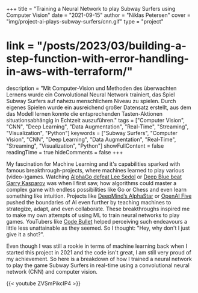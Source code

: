 +++
title = "Training a Neural Network to play Subway Surfers using Computer Vision"
date = "2021-09-15"
author = "Niklas Petersen"
cover = "img/project-ai-plays-subway-surfers/cnn.gif"
type = "project"
# link = "/posts/2023/03/building-a-step-function-with-error-handling-in-aws-with-terraform/"
description = "Mit Computer-Vision und Methoden des überwachten Lernens wurde ein Convolutional Neural Network trainiert, das Spiel Subway Surfers auf nahezu menschlichem Niveau zu spielen. Durch eigenes Spielen wurde ein ausreichend großer Datensatz erstellt, aus dem das Modell lernen konnte die entsprechenden Tasten-Aktionen situationsabhängig in Echtzeit auszuführen."
tags = ["Computer Vision", "CNN", "Deep Learning", "Data Augmentation", "Real-Time", "Streaming", "Visualization", "Python"]
keywords = ["Subway Surfers", "Computer Vision", "CNN", "Deep Learning", "Data Augmentation", "Real-Time", "Streaming", "Visualization", "Python"]
showFullContent = false
readingTime = true
hideComments = false
+++

My fascination for Machine Learning and it's capabilities sparked with famous breakthrough-projects, where machines learned to play various (video-)games.
Watching [AlphaGo defeat Lee Sedol](https://www.youtube.com/watch?v=WXuK6gekU1Y) or [Deep Blue beat Garry Kasparov](https://www.youtube.com/watch?v=HwF229U2ba8) was when I first saw, how algorithms could master a complex game with endless possibilities like Go or Chess and even learn something like intuition. Projects like [DeepMind’s AlphaStar](https://www.youtube.com/watch?v=cUTMhmVh1qs&t=1371s) or [OpenAI Five](https://www.youtube.com/watch?v=eHipy_j29Xw) pushed the boundaries of AI even further by teaching machines to strategize, adapt, and even collaborate. These breakthroughs inspired me to make my own attempts of using ML to train neural networks to play games. YouTubers like [Code Bullet](https://www.youtube.com/@CodeBullet) helped perceiving such endeavours a little less unattainable as they seemed. So I thought: "Hey, why don't I just give it a shot?".

Even though I was still a rookie in terms of machine learning back when I started this project in 2021 and the code isn't great, I am still very proud of my achievement.
So here is a breakdown of how I trained a neural network to play the game Subway Surfers in real-time using a convolutional neural network (CNN) and computer vision.

{{< youtube ZVSmPikcIP4 >}}
